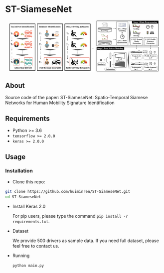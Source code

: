 # ST-SiameseNet
<p align="center">
<img src="img/intro_driver_id.png" width="55%" height="80%">
<img src="img/overall_frame_driver_id.png" width="40%" height="20%">
</p>

## About
Source code of the paper: ST-SiameseNet: Spatio-Temporal Siamese Networks for Human Mobility Signature Identification
## Requirements
* Python >= 3.6
* `tensorflow >= 2.0.0`
* `keras >= 2.0.0`

## Usage
### Installation
* Clone this repo:
```bash
git clone https://github.com/huiminren/ST-SiameseNet.git
cd ST-SiameseNet
```
* Install Keras 2.0</p>
For pip users, please type the command `pip install -r requirements.txt`.
  
* Dataset</p>
  We provide 500 drivers as sample data. If you need full dataset, please feel free to contact us.

* Running</p>
  `python main.py`
